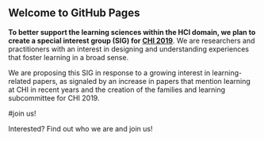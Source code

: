 ## Welcome to GitHub Pages

**To better support the learning sciences within the HCI domain, we plan to create a special interest group (SIG) for [CHI 2019](https://chi2019.acm.org/)**. We are researchers and practitioners with an interest in designing and understanding experiences that foster learning in a broad sense.

We are proposing this SIG in response to a growing interest in learning-related papers, as signaled by an increase in papers that mention learning at CHI in recent years and the creation of the families and learning subcommittee for CHI 2019.


#join us!

Interested? Find out who we are and join us!